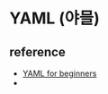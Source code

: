 # YAML (야믈) 

## reference 

- [YAML for beginners](https://www.redhat.com/sysadmin/yaml-beginners "yaml")  
- 